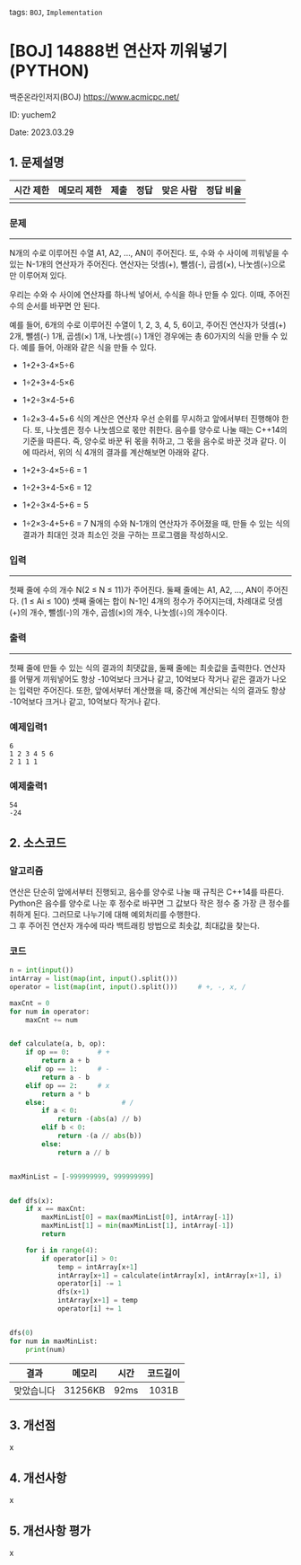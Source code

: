 tags: `BOJ`, `Implementation`
# [BOJ] 14888번 연산자 끼워넣기 (PYTHON)
백준온라인저지(BOJ) https://www.acmicpc.net/

ID: yuchem2

Date: 2023.03.29
## 1. 문제설명
| 시간 제한 | 메모리 제한 | 제출  | 정답  | 맞은 사람 | 정답 비율 |
| :---: | :----: | :-: | :-: | :---: | :---: |
|       |        |     |     |       |       |

### 문제
---
N개의 수로 이루어진 수열 A1, A2, ..., AN이 주어진다. 또, 수와 수 사이에 끼워넣을 수 있는 N-1개의 연산자가 주어진다. 연산자는 덧셈(+), 뺄셈(-), 곱셈(×), 나눗셈(÷)으로만 이루어져 있다.

우리는 수와 수 사이에 연산자를 하나씩 넣어서, 수식을 하나 만들 수 있다. 이때, 주어진 수의 순서를 바꾸면 안 된다.

예를 들어, 6개의 수로 이루어진 수열이 1, 2, 3, 4, 5, 6이고, 주어진 연산자가 덧셈(+) 2개, 뺄셈(-) 1개, 곱셈(×) 1개, 나눗셈(÷) 1개인 경우에는 총 60가지의 식을 만들 수 있다. 예를 들어, 아래와 같은 식을 만들 수 있다.

+ 1+2+3-4×5÷6
+ 1÷2+3+4-5×6
+ 1+2÷3×4-5+6
+ 1÷2×3-4+5+6
식의 계산은 연산자 우선 순위를 무시하고 앞에서부터 진행해야 한다. 또, 나눗셈은 정수 나눗셈으로 몫만 취한다. 음수를 양수로 나눌 때는 C++14의 기준을 따른다. 즉, 양수로 바꾼 뒤 몫을 취하고, 그 몫을 음수로 바꾼 것과 같다. 이에 따라서, 위의 식 4개의 결과를 계산해보면 아래와 같다.

+ 1+2+3-4×5÷6 = 1
+ 1÷2+3+4-5×6 = 12
+ 1+2÷3×4-5+6 = 5
+ 1÷2×3-4+5+6 = 7
N개의 수와 N-1개의 연산자가 주어졌을 때, 만들 수 있는 식의 결과가 최대인 것과 최소인 것을 구하는 프로그램을 작성하시오.
### 입력
---
첫째 줄에 수의 개수 N(2 ≤ N ≤ 11)가 주어진다. 둘째 줄에는 A1, A2, ..., AN이 주어진다. (1 ≤ Ai ≤ 100) 셋째 줄에는 합이 N-1인 4개의 정수가 주어지는데, 차례대로 덧셈(+)의 개수, 뺄셈(-)의 개수, 곱셈(×)의 개수, 나눗셈(÷)의 개수이다. 
### 출력
---
첫째 줄에 만들 수 있는 식의 결과의 최댓값을, 둘째 줄에는 최솟값을 출력한다. 연산자를 어떻게 끼워넣어도 항상 -10억보다 크거나 같고, 10억보다 작거나 같은 결과가 나오는 입력만 주어진다. 또한, 앞에서부터 계산했을 때, 중간에 계산되는 식의 결과도 항상 -10억보다 크거나 같고, 10억보다 작거나 같다.
### 예제입력1
```
6
1 2 3 4 5 6
2 1 1 1
```
### 예제출력1
```
54
-24
```
## 2. 소스코드

### 알고리즘
연산은 단순히 앞에서부터 진행되고, 음수를 양수로 나눌 때 규칙은 C++14를 따른다.  
Python은 음수를 양수로 나눈 후 정수로 바꾸면 그 값보다 작은 정수 중 가장 큰 정수를 취하게 된다. 그러므로 나누기에 대해 예외처리를 수행한다.  
그 후 주어진 연산자 개수에 따라 백트래킹 방법으로 최솟값, 최대값을 찾는다. 

### 코드
```Python
n = int(input())
intArray = list(map(int, input().split()))
operator = list(map(int, input().split()))     # +, -, x, /

maxCnt = 0
for num in operator:
    maxCnt += num


def calculate(a, b, op):
    if op == 0:       # +
        return a + b
    elif op == 1:     # -
        return a - b
    elif op == 2:     # x
        return a * b
    else:                   # /
        if a < 0:
            return -(abs(a) // b)
        elif b < 0:
            return -(a // abs(b))
        else:
            return a // b


maxMinList = [-999999999, 999999999]


def dfs(x):
    if x == maxCnt:
        maxMinList[0] = max(maxMinList[0], intArray[-1])
        maxMinList[1] = min(maxMinList[1], intArray[-1])
        return

    for i in range(4):
        if operator[i] > 0:
            temp = intArray[x+1]
            intArray[x+1] = calculate(intArray[x], intArray[x+1], i)
            operator[i] -= 1
            dfs(x+1)
            intArray[x+1] = temp
            operator[i] += 1


dfs(0)
for num in maxMinList:
    print(num)
```

| 결과 | 메모리 | 시간 | 코드길이 |
|:---:|:-----: | :---: | :----: |
| 맞았습니다 | 31256KB | 92ms | 1031B |

## 3. 개선점
x
## 4. 개선사항
x
## 5. 개선사항 평가
x
